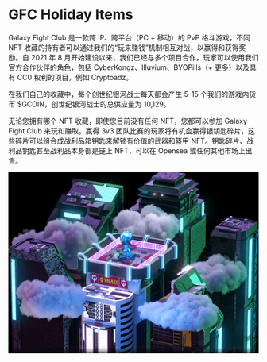 # GFC Holiday Items

Galaxy Fight Club 是一款跨 IP、跨平台（PC + 移动）的 PvP 格斗游戏，不同 NFT 收藏的持有者可以通过我们的“玩来赚钱”机制相互对战，以赢得和获得奖励。自 2021 年 8 月开始建设以来，我们已经与多个项目合作，玩家可以使用我们官方合作伙伴的角色，包括 CyberKongz、Illuvium、BYOPills（+ 更多）以及具有 CC0 权利的项目，例如 Cryptoadz。

在我们自己的收藏中，每个创世纪银河战士每天都会产生 5-15 个我们的游戏内货币 $GCOIN，创世纪银河战士的总供应量为 10,129。

无论您拥有哪个 NFT 收藏，即使您目前没有任何 NFT，您都可以参加 Galaxy Fight Club 来玩和赚取。赢得 3v3 团队比赛的玩家将有机会赢得银钥匙碎片，这些碎片可以组合成战利品箱钥匙来解锁有价值的武器和盔甲 NFT。钥匙碎片、战利品钥匙甚至战利品本身都是链上 NFT，可以在 Opensea 或任何其他市场上出售。

![game](1661506006437.png)

